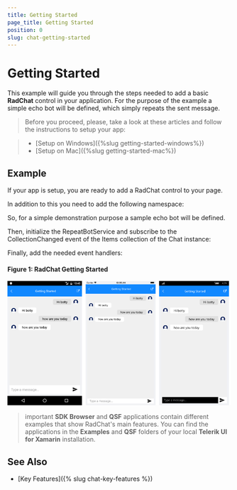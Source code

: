 ```yaml
---
title: Getting Started
page_title: Getting Started
position: 0
slug: chat-getting-started
---
```


# Getting Started
   
This example will guide you through the steps needed to add a basic **RadChat** control in your application. For the purpose of the example a simple echo bot will be defined, which simply repeats the sent message.

>Before you proceed, please, take a look at these articles and follow the instructions to setup your app:

>- [Setup on Windows]({%slug getting-started-windows%})
>- [Setup on Mac]({%slug getting-started-mac%})

## Example

If your app is setup, you are ready to add a RadChat control to your page.

<snippet id='chat-gettingstarted'/>


In addition to this you need to add the following namespace:

<snippet id='xmlns-telerikchat'/>

So, for a simple demonstration purpose a sample echo bot will be defined.

<snippet id='chat-gettingstarted-botservice' />

Then, initialize the RepeatBotService and subscribe to the CollectionChanged event of the Items collection of the Chat instance:

<snippet id='chat-getting-started-initiliaze' />
	
Finally, add the needed event handlers:

<snippet id='chat-getting-started-events' />
	
#### Figure 1: RadChat Getting Started

![Chat Getting Started](images/chat_getting_started.png)
	
>important **SDK Browser** and **QSF** applications contain different examples that show RadChat's main features. You can find the applications in the **Examples** and **QSF** folders of your local **Telerik UI for Xamarin** installation.

## See Also

- [Key Features]({% slug chat-key-features %})
